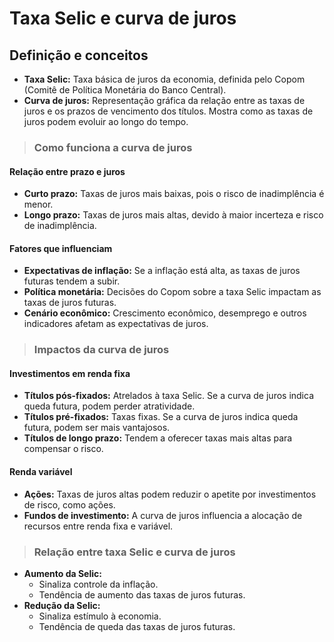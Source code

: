 # Taxa Selic e curva de juros

## Definição e conceitos
- **Taxa Selic:** Taxa básica de juros da economia, definida pelo Copom (Comitê de Política Monetária do Banco Central).
- **Curva de juros:** Representação gráfica da relação entre as taxas de juros e os prazos de vencimento dos títulos. Mostra como as taxas de juros podem evoluir ao longo do tempo.

> ### Como funciona a curva de juros

#### Relação entre prazo e juros
- **Curto prazo:** Taxas de juros mais baixas, pois o risco de inadimplência é menor.
- **Longo prazo:** Taxas de juros mais altas, devido à maior incerteza e risco de inadimplência.

#### Fatores que influenciam
- **Expectativas de inflação:** Se a inflação está alta, as taxas de juros futuras tendem a subir.
- **Política monetária:** Decisões do Copom sobre a taxa Selic impactam as taxas de juros futuras.
- **Cenário econômico:** Crescimento econômico, desemprego e outros indicadores afetam as expectativas de juros.

> ### Impactos da curva de juros

#### Investimentos em renda fixa
- **Títulos pós-fixados:** Atrelados à taxa Selic. Se a curva de juros indica queda futura, podem perder atratividade.
- **Títulos pré-fixados:** Taxas fixas. Se a curva de juros indica queda futura, podem ser mais vantajosos.
- **Títulos de longo prazo:** Tendem a oferecer taxas mais altas para compensar o risco.

#### Renda variável
- **Ações:** Taxas de juros altas podem reduzir o apetite por investimentos de risco, como ações.
- **Fundos de investimento:** A curva de juros influencia a alocação de recursos entre renda fixa e variável.

> ### Relação entre taxa Selic e curva de juros
- **Aumento da Selic:**
  - Sinaliza controle da inflação.
  - Tendência de aumento das taxas de juros futuras.
- **Redução da Selic:**
  - Sinaliza estímulo à economia.
  - Tendência de queda das taxas de juros futuras.

